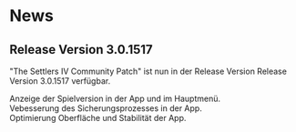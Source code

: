 # News
## Release Version 3.0.1517 
"The Settlers IV Community Patch" ist nun in der Release Version Release Version 3.0.1517 verfügbar.

Anzeige der Spielversion in der App und im Hauptmenü.  
Vebesserung des Sicherungsprozesses in der App.  
Optimierung Oberfläche und Stabilität der App.  

